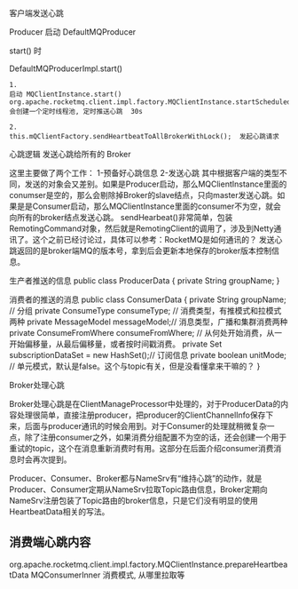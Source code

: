 客户端发送心跳

Producer 启动 DefaultMQProducer

start() 时

DefaultMQProducerImpl.start()

    1. 
    启动 MQClientInstance.start()
    org.apache.rocketmq.client.impl.factory.MQClientInstance.startScheduledTask
    会创建一个定时线程池, 定时推送心跳  30s
    
    2. 
    this.mQClientFactory.sendHeartbeatToAllBrokerWithLock();  发起心跳请求


心跳逻辑
    发送心跳给所有的 Broker


这里主要做了两个工作：
1-预备好心跳信息
2-发送心跳
其中根据客户端的类型不同，发送的对象会又差别。如果是Producer启动，那么MQClientInstance里面的conumser是空的，那么会剔除掉Broker的slave结点，只向master发送心跳。如果是是Consumer启动，那么MQClientInstance里面的consumer不为空，就会向所有的broker结点发送心跳。
sendHearbeat()非常简单，包装RemotingCommand对象，然后就是RemotingClient的调用了，涉及到Netty通讯了。这个之前已经讨论过，具体可以参考：RocketMQ是如何通讯的？
发送心跳返回的是broker端MQ的版本号，拿到后会更新本地保存的broker版本控制信息。

生产者推送的信息
public class ProducerData {
    private String groupName;
}

消费者的推送的消息
public class ConsumerData {
    private String groupName; // 分组
    private ConsumeType consumeType; // 消费类型，有推模式和拉模式两种
    private MessageModel messageModel;// 消息类型，广播和集群消费两种
    private ConsumeFromWhere consumeFromWhere; // 从何处开始消费，从一开始偏移量，从最后偏移量，或者按时间戳消费。
    private Set<SubscriptionData> subscriptionDataSet = new HashSet<SubscriptionData>();// 订阅信息
    private boolean unitMode; // 单元模式，默认是false。这个与topic有关，但是没看懂拿来干嘛的？
} 


Broker处理心跳

Broker处理心跳是在ClientManageProcessor中处理的，对于ProducerData的内容处理很简单，直接注册producer，把producer的ClientChannelInfo保存下来，后面与producer通讯的时候会用到。对于Consumer的处理就稍微复杂一点，除了注册consumer之外，如果消费分组配置不为空的话，还会创建一个用于重试的topic，这个在消息重新消费时有用。这部分在后面介绍consumer消费消息时会再次提到。



Producer、Consumer、Broker都与NameSrv有“维持心跳”的动作，就是Producer、Consumer定期从NameSrv拉取Topic路由信息，Broker定期向NameSrv注册包装了Topic路由的broker信息，只是它们没有明显的使用HeartbeatData相关的写法。




## 消费端心跳内容

org.apache.rocketmq.client.impl.factory.MQClientInstance.prepareHeartbeatData
MQConsumerInner 消费模式, 从哪里拉取等